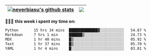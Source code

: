 | <a href="https://github.com/neverbiasu"><img align="center" src="https://github-readme-stats.vercel.app/api?username=neverbiasu&theme=dracula&show_icons=true&hide_border=true&count_private=true" alt="neverbiasu's github stats" /></a> | <a href="https://github.com/neverbiasu"><img align="center" src="https://github-readme-stats.vercel.app/api/top-langs/?username=neverbiasu&theme=dracula&show_icons=true&hide_border=true&layout=compact" /></a> |
| ------------- | ------------- |

👨🏾‍💻 **this week i spent my time on:**
<!--START_SECTION:waka-->

```txt
Python       15 hrs 34 mins  █████████████▓░░░░░░░░░░░   54.87 %
Markdown     7 hrs 1 min     ██████▒░░░░░░░░░░░░░░░░░░   24.73 %
MDX          1 hr 40 mins    █▒░░░░░░░░░░░░░░░░░░░░░░░   05.92 %
Text         1 hr 37 mins    █▒░░░░░░░░░░░░░░░░░░░░░░░   05.70 %
YAML         1 hr 4 mins     █░░░░░░░░░░░░░░░░░░░░░░░░   03.81 %
```

<!--END_SECTION:waka-->
